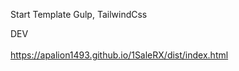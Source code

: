 Start Template Gulp, TailwindCss

DEV <br/> <br/>
https://apalion1493.github.io/1SaleRX/dist/index.html  <br/>

